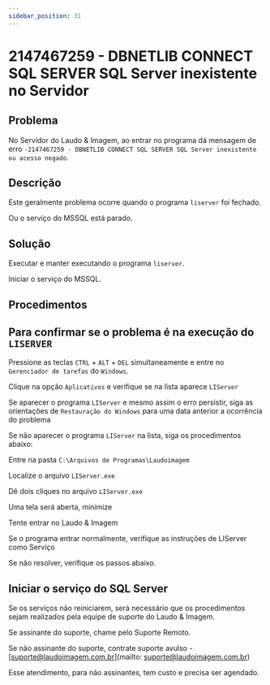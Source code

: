 ```yaml
---
sidebar_position: 31
---
```


# 2147467259 - DBNETLIB CONNECT SQL SERVER SQL Server inexistente no Servidor

## Problema

No Servidor do Laudo & Imagem, ao entrar no programa dá mensagem
de erro `-2147467259 - DBNETLIB CONNECT SQL SERVER SQL Server
inexistente ou acesso negado`.

## Descrição

Este geralmente problema ocorre quando o programa `liserver` foi
fechado.

Ou o serviço do MSSQL está parado.

## Solução

Executar e manter executando o programa `liserver`.

Iniciar o serviço do MSSQL.

## Procedimentos

## Para confirmar se o problema é na execução do `LISERVER`

Pressione as teclas `CTRL` + `ALT` + `DEL` simultaneamente e entre no
`Gerenciador de tarefas` do `Windows`.

Clique na opção `Aplicativos` e verifique se na lista aparece
`LIServer`

Se aparecer o programa `LIServer` e mesmo assim o erro persistir,
siga as orientações de `Restauração do Windows` para uma data
anterior a ocorrência do problema

Se não aparecer o programa `LIServer` na lista, siga os
procedimentos abaixo:

Entre na pasta `C:\Arquivos de Programas\Laudoimagem`

Localize o arquivo `LIServer.exe`

Dê dois cliques no arquivo `LIServer.exe`

Uma tela será aberta, minimize

Tente entrar no Laudo & Imagem

Se o programa entrar normalmente, verifique as instruções de
LIServer como Serviço

Se não resolver, verifique os passos abaixo.

## Iniciar o serviço do SQL Server

Se os serviços não reiniciarem, será necessário que os
procedimentos sejam realizados pela equipe de suporte do Laudo &
Imagem.

Se assinante do suporte, chame pelo Suporte Remoto.

Se não assinante do suporte, contrate suporte avulso -
[suporte@laudoimagem.com.br](mailto: suporte@laudoimagem.com.br)

Esse atendimento, para não assinantes, tem custo e precisa ser
agendado.